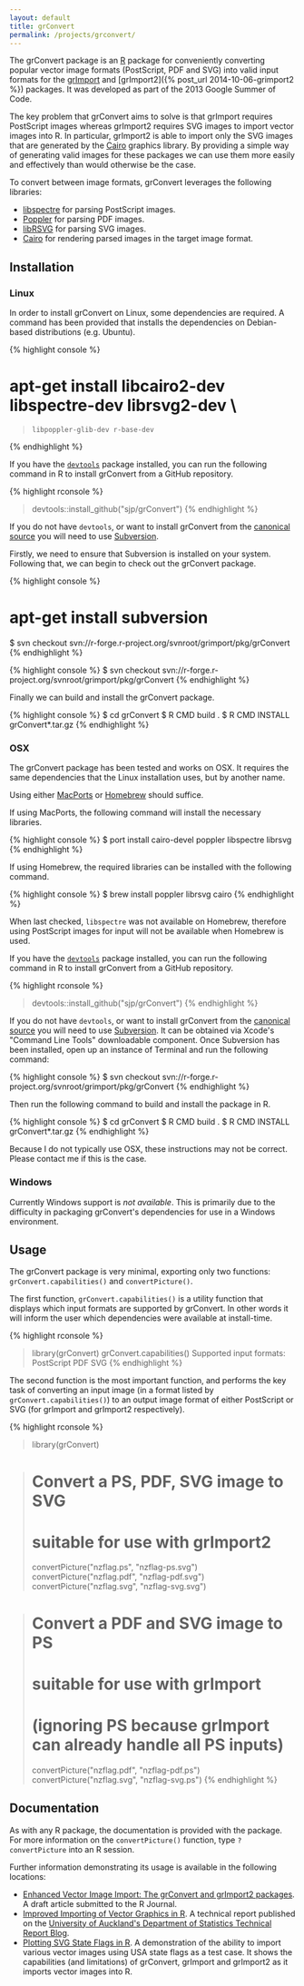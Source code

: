 ```yaml
---
layout: default
title: grConvert
permalink: /projects/grconvert/
---
```


The grConvert package is an [R](https://www.r-project.org/) package for
conveniently converting popular vector image formats (PostScript, PDF and SVG)
into valid input formats for the [grImport](https://cran.r-project.org/package=grImport)
and [grImport2]({% post_url 2014-10-06-grimport2 %}) packages. It was developed as part of the
2013 Google Summer of Code.

The key problem that grConvert aims to solve is that grImport requires
PostScript images whereas grImport2 requires SVG images to import vector
images into R. In particular, grImport2 is able to import only the SVG images
that are generated by the [Cairo](https://cairographics.org) graphics library.
By providing a simple way of generating valid images for these packages we can
use them more easily and effectively than would otherwise be the case.

To convert between image formats, grConvert leverages the following libraries:

* [libspectre](https://www.freedesktop.org/wiki/Software/libspectre/) for parsing PostScript images.
* [Poppler](https://poppler.freedesktop.org/) for parsing PDF images.
* [libRSVG](https://wiki.gnome.org/Projects/LibRsvg) for parsing SVG images.
* [Cairo](https://cairographics.org) for rendering parsed images in the target image format.

## Installation

### Linux

In order to install grConvert on Linux, some dependencies are required. A
command has been provided that installs the dependencies on Debian-based
distributions (e.g. Ubuntu).

{% highlight console %}
# apt-get install libcairo2-dev libspectre-dev librsvg2-dev \
>     libpoppler-glib-dev r-base-dev
{% endhighlight %}

If you have the [`devtools`](https://github.com/hadley/devtools) package
installed, you can run the following command in R to install grConvert from a
GitHub repository.

{% highlight rconsole %}
> devtools::install_github("sjp/grConvert")
{% endhighlight %}

If you do not have `devtools`, or want to install grConvert from the [canonical
source](https://r-forge.r-project.org/projects/grimport/) you will need to
use [Subversion](https://subversion.apache.org/).

Firstly, we need to ensure that Subversion is installed on your system.
Following that, we can begin to check out the grConvert package.

{% highlight console %}
# apt-get install subversion
$ svn checkout svn://r-forge.r-project.org/svnroot/grimport/pkg/grConvert
{% endhighlight %}

{% highlight console %}
$ svn checkout svn://r-forge.r-project.org/svnroot/grimport/pkg/grConvert
{% endhighlight %}

Finally we can build and install the grConvert package.

{% highlight console %}
$ cd grConvert
$ R CMD build .
$ R CMD INSTALL grConvert*.tar.gz
{% endhighlight %}

### OSX

The grConvert package has been tested and works on OSX. It requires the same
dependencies that the Linux installation uses, but by another name.

Using either [MacPorts](https://www.macports.org/) or [Homebrew](http://brew.sh/)
should suffice.

If using MacPorts, the following command will install the necessary libraries.

{% highlight console %}
$ port install cairo-devel poppler libspectre librsvg
{% endhighlight %}

If using Homebrew, the required libraries can be installed with the following
command.

{% highlight console %}
$ brew install poppler librsvg cairo
{% endhighlight %}

When last checked, `libspectre` was not available on Homebrew, therefore
using PostScript images for input will not be available when Homebrew is used.

If you have the [`devtools`](https://github.com/hadley/devtools) package
installed, you can run the following command in R to install grConvert from a
GitHub repository.

{% highlight rconsole %}
> devtools::install_github("sjp/grConvert")
{% endhighlight %}

If you do not have `devtools`, or want to install grConvert from the [canonical
source](https://r-forge.r-project.org/projects/grimport/) you will need to
use [Subversion](https://subversion.apache.org/). It can be obtained via
Xcode's "Command Line Tools" downloadable component. Once Subversion has been
installed, open up an instance of Terminal and run the following command:

{% highlight console %}
$ svn checkout svn://r-forge.r-project.org/svnroot/grimport/pkg/grConvert
{% endhighlight %}

Then run the following command to build and install the package in R.

{% highlight console %}
$ cd grConvert
$ R CMD build .
$ R CMD INSTALL grConvert*.tar.gz
{% endhighlight %}

Because I do not typically use OSX, these instructions may not be correct.
Please contact me if this is the case.

### Windows

Currently Windows support is *not available*. This is primarily due to the
difficulty in packaging grConvert's dependencies for use in a Windows
environment.

## Usage

The grConvert package is very minimal, exporting only two functions:
`grConvert.capabilities()` and `convertPicture()`.

The first function, `grConvert.capabilities()` is a utility function that
displays which input formats are supported by grConvert. In other words it
will inform the user which dependencies were available at install-time.


{% highlight rconsole %}
> library(grConvert)
> grConvert.capabilities()
Supported input formats: PostScript PDF SVG
{% endhighlight %}

The second function is the most important function, and performs the key task
of converting an input image (in a format listed by `grConvert.capabilities()`)
to an output image format of either PostScript or SVG (for grImport and 
grImport2 respectively).

{% highlight rconsole %}
> library(grConvert)

> # Convert a PS, PDF, SVG image to SVG
> # suitable for use with grImport2
> convertPicture("nzflag.ps", "nzflag-ps.svg")
> convertPicture("nzflag.pdf", "nzflag-pdf.svg")
> convertPicture("nzflag.svg", "nzflag-svg.svg")

> # Convert a PDF and SVG image to PS
> # suitable for use with grImport
> # (ignoring PS because grImport can already handle all PS inputs)
> convertPicture("nzflag.pdf", "nzflag-pdf.ps")
> convertPicture("nzflag.svg", "nzflag-svg.ps")
{% endhighlight %}

## Documentation

As with any R package, the documentation is provided with the package. For
more information on the `convertPicture()` function, type `?convertPicture`
into an R session.

Further information demonstrating its usage is available in the following locations:

* [Enhanced Vector Image Import: The
grConvert and grImport2 packages](https://www.stat.auckland.ac.nz/~paul/R/grImport2/grImport2.pdf). A draft article submitted to the R Journal.
* [Improved Importing of Vector Graphics in R](/projects/grimport2/grImport2.html). A technical report published on the [University of Auckland's Department of Statistics Technical Report Blog](http://stattech.wordpress.fos.auckland.ac.nz/2013-9-improved-importing-of-vector-graphics-in-r/).
* [Plotting SVG State Flags in R](https://dl.dropboxusercontent.com/u/54315147/import/state-table.html). A demonstration of the ability to import various vector images using USA state flags as a test case. It shows the capabilities (and limitations) of grConvert, grImport and grImport2 as it imports vector images into R.
